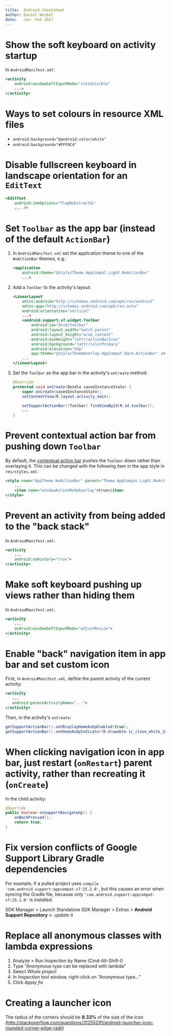 ```yaml
---
title:  Android Cheatsheet
author: Daniel Weibel
date:   Jan--Feb 2017
---
```


# Show the soft keyboard on activity startup

In `AndroidManifest.xml`:
    
~~~xml
<activity
    android:windowSoftInputMode="stateVisible"
    ...>
</activity>
~~~

# Ways to set colours in resource XML files

- `android:background="@android:color/white"`
- `android:background="#FFF9C4"`

# Disable fullscreen keyboard in landscape orientation for an `EditText` 

~~~xml
<EditText
    android:imeOptions="flagNoExtractUi"
    ... />
~~~

# Set `Toolbar` as the app bar (instead of the default `ActionBar`)

1. In `AndroidManifest.xml` set the application theme to one of the `NoActionBar` themes, e.g.:

    ~~~xml
    <application
        android:theme="@style/Theme.AppCompat.Light.NoActionBar"
        ...>
    ~~~

2. Add a `Toolbar` to the activity's layout:

    ~~~xml
    <LinearLayout
        xmlns:android="http://schemas.android.com/apk/res/android"
        xmlns:app="http://schemas.android.com/apk/res-auto"
        android:orientation="vertical"
        ...>
        <android.support.v7.widget.Toolbar
            android:id="@+id/toolbar"
            android:layout_width="match_parent"
            android:layout_height="wrap_content"
            android:minHeight="?attr/actionBarSize"
            android:background="?attr/colorPrimary"
            android:elevation="4dp"
            app:theme="@style/ThemeOverlay.AppCompat.Dark.ActionBar" />
        ...
    </LinearLayout>
    ~~~~

3. Set the `Toolbar` as the app bar in the activity's `onCreate` method:

    ~~~java
    @Override
    protected void onCreate(Bundle savedInstanceState) {
        super.onCreate(savedInstanceState);
        setContentView(R.layout.activity_main);

        setSupportActionBar((Toolbar) findViewById(R.id.toolbar));
        ...
    }
    ~~~

# Prevent contextual action bar from pushing down `Toolbar`

By default, the [contextual action bar](https://developer.android.com/guide/topics/ui/menus.html#CAB) pushes the `Toolbar` down rather than overlaying it. This can be changed with the following item in the app style in `res/styles.xml`:

~~~xml
<style name="AppTheme.NoActionBar" parent="Theme.AppCompat.Light.NoActionBar">
    ...
    <item name="windowActionModeOverlay">true</item>
</style>
~~~

# Prevent an activity from being added to the "back stack"

In `AndroidManifest.xml`:

~~~xml
<activity
    ...
    android:noHistory="true">
</activity>
~~~

# Make soft keyboard pushing up views rather than hiding them

In `AndroidManifest.xml`:

~~~xml
<activity
    ...
    android:windowSoftInputMode="adjustResize">
</activity>
~~~

# Enable "back" navigation item in app bar and set custom icon

First, in `AndroidManifest.xml`, define the parent activity of the current activity:

~~~xml
<activity
   ...
   android:parentActivityName="...">
</activity>
~~~

Then, in the activity's `onCreate`:

~~~java
getSupportActionBar().setDisplayHomeAsUpEnabled(true);
getSupportActionBar().setHomeAsUpIndicator(R.drawable.ic_close_white_24dp);
~~~

# When clicking navigation icon in app bar, just restart (`onRestart`) parent activity, rather than recreating it (`onCreate`)

In the child activity:

~~~java
@Override
public boolean onSupportNavigateUp() {
    onBackPressed();
    return true;
}
~~~


# Fix version conflicts of Google Support Library Gradle dependencies

For example, if a pulled project uses `compile 'com.android.support:appcompat-v7:25.2.0'`, but this causes an error when syncing the Gradle file, because only `'com.android.support:appcompat-v7:25.1.0'` is installed.

SDK Manager > Launch Standalone SDK Manager > Extras > **Android Support Repository** $\longleftarrow$ *update it*


# Replace all anonymous classes with lambda expressions

1. Analyze > Run Inspection by Name (Cmd-Alt-Shift-I)
2. Type "Anonymous type can be replaced with lambda"
3. Select *Whole project*
4. In *Inspection* tool window, right-click on "Anonymous type..."
5. Click *Apply fix*

# Creating a launcher icon

The radius of the corners should be **8.33%** of the size of the icon (<http://stackoverflow.com/questions/31255291/android-launcher-icon-rounded-corner-edge-radii>)
